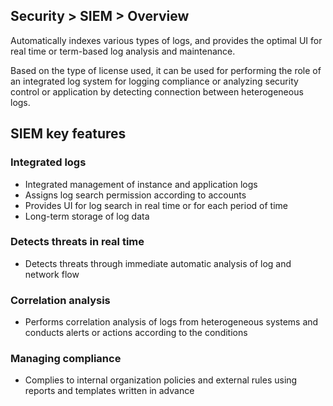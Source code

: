 
## Security > SIEM > Overview

Automatically indexes various types of logs, and provides the optimal UI for real time or term-based log analysis and maintenance.

Based on the type of license used, it can be used for performing the role of an integrated log system for logging compliance or analyzing security control or application by detecting connection between heterogeneous logs.


## SIEM key features

### Integrated logs
* Integrated management of instance and application logs
* Assigns log search permission according to accounts
* Provides UI for log search in real time or for each period of time
* Long-term storage of log data

### Detects threats in real time
* Detects threats through immediate automatic analysis of log and network flow

### Correlation analysis
* Performs correlation analysis of logs from heterogeneous systems and conducts alerts or actions according to the conditions

### Managing compliance
* Complies to internal organization policies and external rules using reports and templates written in advance
